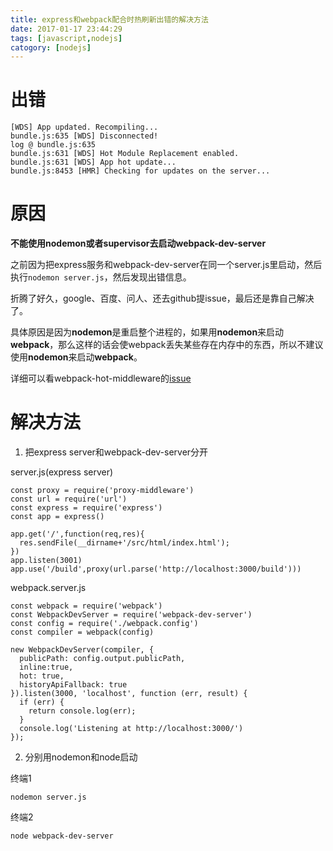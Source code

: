```yaml
---
title: express和webpack配合时热刷新出错的解决方法
date: 2017-01-17 23:44:29
tags: [javascript,nodejs]
catogory: [nodejs]
---
```


# 出错

```
[WDS] App updated. Recompiling...
bundle.js:635 [WDS] Disconnected!
log @ bundle.js:635
bundle.js:631 [WDS] Hot Module Replacement enabled.
bundle.js:631 [WDS] App hot update...
bundle.js:8453 [HMR] Checking for updates on the server...
```

# 原因

**不能使用nodemon或者supervisor去启动webpack-dev-server**

之前因为把express服务和webpack-dev-server在同一个server.js里启动，然后执行`nodemon server.js`，然后发现出错信息。

折腾了好久，google、百度、问人、还去github提issue，最后还是靠自己解决了。

具体原因是因为**nodemon**是重启整个进程的，如果用**nodemon**来启动**webpack**，那么这样的话会使webpack丢失某些存在内存中的东西，所以不建议使用**nodemon**来启动**webpack**。

详细可以看webpack-hot-middleware的[issue](https://github.com/glenjamin/webpack-hot-middleware/issues/21)

# 解决方法

1. 把express server和webpack-dev-server分开

server.js(express server)

```
const proxy = require('proxy-middleware')
const url = require('url')
const express = require('express')
const app = express()

app.get('/',function(req,res){
  res.sendFile(__dirname+'/src/html/index.html');
})
app.listen(3001)
app.use('/build',proxy(url.parse('http://localhost:3000/build')))
```

webpack.server.js

```
const webpack = require('webpack')
const WebpackDevServer = require('webpack-dev-server')
const config = require('./webpack.config')
const compiler = webpack(config)

new WebpackDevServer(compiler, {
  publicPath: config.output.publicPath,
  inline:true,
  hot: true,
  historyApiFallback: true
}).listen(3000, 'localhost', function (err, result) {
  if (err) {
    return console.log(err);
  }
  console.log('Listening at http://localhost:3000/')
});
```

2. 分别用nodemon和node启动

终端1

`nodemon server.js`

终端2

`node webpack-dev-server`
